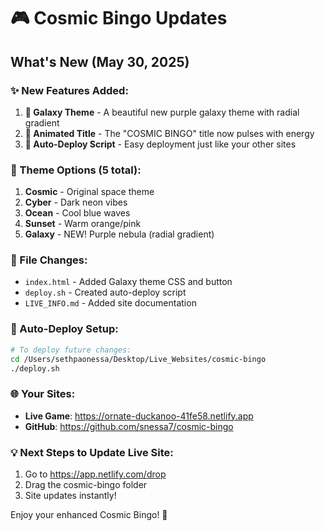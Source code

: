 # 🎮 Cosmic Bingo Updates

## What's New (May 30, 2025)

### ✨ New Features Added:
1. **🌌 Galaxy Theme** - A beautiful new purple galaxy theme with radial gradient
2. **🎯 Animated Title** - The "COSMIC BINGO" title now pulses with energy
3. **🚀 Auto-Deploy Script** - Easy deployment just like your other sites

### 🎨 Theme Options (5 total):
1. **Cosmic** - Original space theme
2. **Cyber** - Dark neon vibes
3. **Ocean** - Cool blue waves
4. **Sunset** - Warm orange/pink
5. **Galaxy** - NEW! Purple nebula (radial gradient)

### 📁 File Changes:
- `index.html` - Added Galaxy theme CSS and button
- `deploy.sh` - Created auto-deploy script
- `LIVE_INFO.md` - Added site documentation

### 🔧 Auto-Deploy Setup:
```bash
# To deploy future changes:
cd /Users/sethpaonessa/Desktop/Live_Websites/cosmic-bingo
./deploy.sh
```

### 🌐 Your Sites:
- **Live Game**: https://ornate-duckanoo-41fe58.netlify.app
- **GitHub**: https://github.com/snessa7/cosmic-bingo

### 💡 Next Steps to Update Live Site:
1. Go to https://app.netlify.com/drop
2. Drag the cosmic-bingo folder
3. Site updates instantly!

Enjoy your enhanced Cosmic Bingo! 🎉
